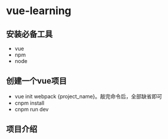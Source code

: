# vue-learning

## 安装必备工具
- vue
- npm
- node

## 创建一个vue项目
- vue init webpack {project_name}。敲完命令后，全部缺省即可
- cnpm install
- cnpm run dev 

## 项目介绍